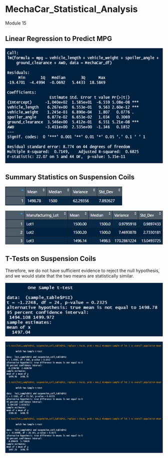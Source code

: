 # MechaCar_Statistical_Analysis
Module 15

## Linear Regression to Predict MPG


![Regression_Analyis](https://github.com/sbull32/MechaCar_Statistical_Analysis/blob/main/linear_regression_output.png)

## Summary Statistics on Suspension Coils


![Total Summary](https://github.com/sbull32/MechaCar_Statistical_Analysis/blob/main/total_summary_df.png)

![Lot Summary](https://github.com/sbull32/MechaCar_Statistical_Analysis/blob/main/lot_summary_df.png)

## T-Tests on Suspension Coils
Therefore, we do not have sufficient evidence to reject the null hypothesis, and we would state that the two means are statistically similar.

![T-Test](https://github.com/sbull32/MechaCar_Statistical_Analysis/blob/main/ttest_samplevspop.png)


![Lot T-tests](https://github.com/sbull32/MechaCar_Statistical_Analysis/blob/main/ttest_lotsvspop.png)
